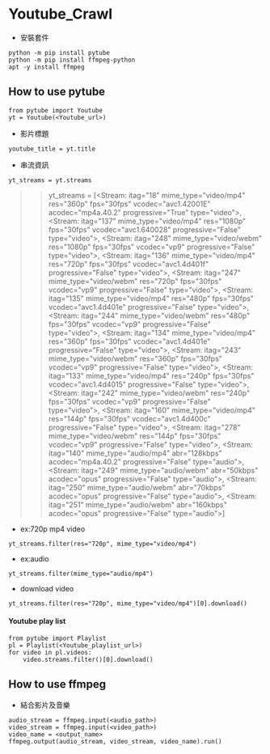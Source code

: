 # Youtube_Crawl

- 安裝套件

```
python -m pip install pytube
python -m pip install ffmpeg-python
apt -y install ffmpeg
```

## How to use pytube

```
from pytube import Youtube
yt = Youtube(<Youtube_url>)
```
- 影片標題
```
youtube_title = yt.title
```
- 串流資訊
```
yt_streams = yt.streams
```
>> yt_streams = 
[<Stream: itag="18" mime_type="video/mp4" res="360p" fps="30fps" vcodec="avc1.42001E" acodec="mp4a.40.2" progressive="True" type="video">, <Stream: itag="137" mime_type="video/mp4" res="1080p" fps="30fps" vcodec="avc1.640028" progressive="False" type="video">, <Stream: itag="248" mime_type="video/webm" res="1080p" fps="30fps" vcodec="vp9" progressive="False" type="video">, <Stream: itag="136" mime_type="video/mp4" res="720p" fps="30fps" vcodec="avc1.4d401f" progressive="False" type="video">, <Stream: itag="247" mime_type="video/webm" res="720p" fps="30fps" vcodec="vp9" progressive="False" type="video">, <Stream: itag="135" mime_type="video/mp4" res="480p" fps="30fps" vcodec="avc1.4d401e" progressive="False" type="video">, <Stream: itag="244" mime_type="video/webm" res="480p" fps="30fps" vcodec="vp9" progressive="False" type="video">, <Stream: itag="134" mime_type="video/mp4" res="360p" fps="30fps" vcodec="avc1.4d401e" progressive="False" type="video">, <Stream: itag="243" mime_type="video/webm" res="360p" fps="30fps" vcodec="vp9" progressive="False" type="video">, <Stream: itag="133" mime_type="video/mp4" res="240p" fps="30fps" vcodec="avc1.4d4015" progressive="False" type="video">, <Stream: itag="242" mime_type="video/webm" res="240p" fps="30fps" vcodec="vp9" progressive="False" type="video">, <Stream: itag="160" mime_type="video/mp4" res="144p" fps="30fps" vcodec="avc1.4d400c" progressive="False" type="video">, <Stream: itag="278" mime_type="video/webm" res="144p" fps="30fps" vcodec="vp9" progressive="False" type="video">, <Stream: itag="140" mime_type="audio/mp4" abr="128kbps" acodec="mp4a.40.2" progressive="False" type="audio">, <Stream: itag="249" mime_type="audio/webm" abr="50kbps" acodec="opus" progressive="False" type="audio">, <Stream: itag="250" mime_type="audio/webm" abr="70kbps" acodec="opus" progressive="False" type="audio">, <Stream: itag="251" mime_type="audio/webm" abr="160kbps" acodec="opus" progressive="False" type="audio">]

- ex:720p mp4 video
```
yt_streams.filter(res="720p", mime_type="video/mp4")
```
- ex:audio
```
yt_streams.filter(mime_type="audio/mp4")
```
- download video
```
yt_streams.filter(res="720p", mime_type="video/mp4")[0].download()
```
#### Youtube play list

```
from pytube import Playlist
pl = Playlist(<Youtube_playlist_url>)
for video in pl.videos:
    video.streams.filter()[0].download()
```



## How to use ffmpeg

- 結合影片及音樂
```
audio_stream = ffmpeg.input(<audio_path>)
video_stream = ffmpeg.input(<video_path>)
video_name = <output_name>
ffmpeg.output(audio_stream, video_stream, video_name).run() 
```